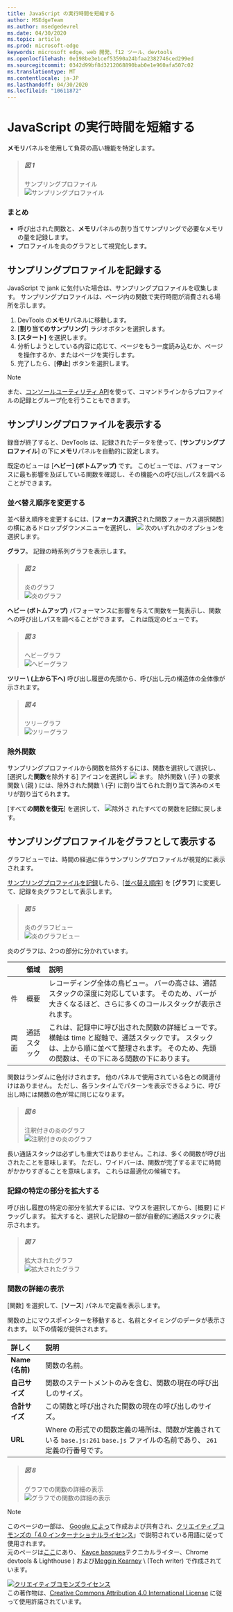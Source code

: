```yaml
---
title: JavaScript の実行時間を短縮する
author: MSEdgeTeam
ms.author: msedgedevrel
ms.date: 04/30/2020
ms.topic: article
ms.prod: microsoft-edge
keywords: microsoft edge、web 開発、f12 ツール、devtools
ms.openlocfilehash: 0e198be3e1cef53590a24bfaa2382746ced299ed
ms.sourcegitcommit: 0342d99bf8d3212068890bab0e1e960afa507c02
ms.translationtype: MT
ms.contentlocale: ja-JP
ms.lasthandoff: 04/30/2020
ms.locfileid: "10611872"
---
```

<!-- Copyright Kayce Basques and Meggin Kearney

   Licensed under the Apache License, Version 2.0 (the "License");
   you may not use this file except in compliance with the License.
   You may obtain a copy of the License at

       https://www.apache.org/licenses/LICENSE-2.0

   Unless required by applicable law or agreed to in writing, software
   distributed under the License is distributed on an "AS IS" BASIS,
   WITHOUT WARRANTIES OR CONDITIONS OF ANY KIND, either express or implied.
   See the License for the specific language governing permissions and
   limitations under the License. -->





# JavaScript の実行時間を短縮する   




**メモリ**パネルを使用して負荷の高い機能を特定します。  

> ##### 図 1  
> サンプリングプロファイル  
> ![サンプリングプロファイル][ImageCpuProfile]  

### まとめ  

*   呼び出された関数と、**メモリ**パネルの割り当てサンプリングで必要なメモリの量を記録します。  
*   プロファイルを炎のグラフとして視覚化します。  

## サンプリングプロファイルを記録する  

JavaScript で jank に気付いた場合は、サンプリングプロファイルを収集します。  サンプリングプロファイルは、ページ内の関数で実行時間が消費される場所を示します。  

1.  DevTools の**メモリ**パネルに移動します。  
1.  [**割り当てのサンプリング**] ラジオボタンを選択します。  
1.  **[スタート]** を選択します。  
1.  分析しようとしている内容に応じて、ページをもう一度読み込むか、ページを操作するか、またはページを実行します。  
1.  完了したら、[**停止**] ボタンを選択します。  

> [!NOTE]
> また、[コンソールユーティリティ API][DevtoolsConsoleUtilities]を使って、コマンドラインからプロファイルの記録とグループ化を行うこともできます。  

## サンプリングプロファイルを表示する  

録音が終了すると、DevTools は、記録されたデータを使って、[**サンプリングプロファイル**] の下に**メモリ**パネルを自動的に設定します。  

既定のビューは [**ヘビー] (ボトムアップ)** です。  このビューでは、パフォーマンスに最も影響を及ぼしている関数を確認し、その機能への呼び出しパスを調べることができます。  

### 並べ替え順序を変更する   

並べ替え順序を変更するには、[**フォーカス選択**された関数フォーカス選択関数] の横にあるドロップダウンメニューを選択し、 ![ ][ImageFocusIcon] 次のいずれかのオプションを選択します。

**グラフ**。  記録の時系列グラフを表示します。  

> ##### 図 2  
> 炎のグラフ  
> ![炎のグラフ][ImageFlameChart]  

**ヘビー (ボトムアップ)**  パフォーマンスに影響を与えて関数を一覧表示し、関数への呼び出しパスを調べることができます。  これは既定のビューです。  

> ##### 図 3  
> ヘビーグラフ  
> ![ヘビーグラフ][ImageHeavyChart]  

**ツリー \ (上から下へ)**  呼び出し履歴の先頭から、呼び出し元の構造体の全体像が示されます。  

> ##### 図 4  
> ツリーグラフ  
> ![ツリーグラフ][ImageTreeChart]  

### 除外関数   

サンプリングプロファイルから関数を除外するには、関数を選択して選択し、[選択した**関数**を除外する] アイコンを選択し ![ ][ImageExcludeIcon] ます。  除外関数 \ (子 \) の要求関数 \ (親 \) には、除外された関数 \ (子) に割り当てられた割り当て済みのメモリが割り当てられます。  

[すべて**の関数を復元**] を選択して、 ![ 除外さ ][ImageRestoreIcon] れたすべての関数を記録に戻します。  

## サンプリングプロファイルをグラフとして表示する   

グラフビューでは、時間の経過に伴うサンプリングプロファイルが視覚的に表示されます。  

[サンプリングプロファイルを記録](#record-a-sampling-profile)したら、[[並べ替え順序](#change-sort-order)] を [**グラフ**] に変更して、記録を炎グラフとして表示します。  

> ##### 図 5  
> 炎のグラフビュー  
> ![炎のグラフビュー][ImageFlameChartView]  

炎のグラフは、2つの部分に分かれています。  

| | 領域 | 説明 |  
| --- |:--- |:--- |  
| 件 | 概要 | レコーディング全体の鳥ビュー。  バーの高さは、通話スタックの深度に対応しています。  そのため、バーが大きくなるほど、さらに多くのコールスタックが表示されます。  |  
| 両面 | 通話スタック | これは、記録中に呼び出された関数の詳細ビューです。  横軸は time と縦軸で、通話スタックです。  スタックは、上から順に並べて整理されます。  そのため、先頭の関数は、その下にある関数の下にあります。  |  

関数はランダムに色付けされます。  他のパネルで使用されている色との関連付けはありません。  ただし、各ランタイムでパターンを表示できるように、呼び出し時には関数の色が常に同じになります。  

> ##### 図 6  
> 注釈付きの炎のグラフ  
> ![注釈付きの炎のグラフ][ImageAnnotatedFlameChart]  

長い通話スタックは必ずしも重大ではありません。これは、多くの関数が呼び出されたことを意味します。  ただし、ワイドバーは、関数が完了するまでに時間がかかりすぎることを意味します。  これらは最適化の候補です。  

### 記録の特定の部分を拡大する   

呼び出し履歴の特定の部分を拡大するには、マウスを選択してから、[概要] にドラッグします。  拡大すると、選択した記録の一部が自動的に通話スタックに表示されます。  

> ##### 図 7  
> 拡大されたグラフ  
> ![拡大されたグラフ][ImageFlameChartZoomed]  

### 関数の詳細の表示   

[関数] を選択して、[**ソース**] パネルで定義を表示します。  

関数の上にマウスポインターを移動すると、名前とタイミングのデータが表示されます。  以下の情報が提供されます。  

| 詳しく | 説明 |  
|:--- |:--- |  
| **Name (名前)** | 関数の名前。  |  
| **自己サイズ** | 関数のステートメントのみを含む、関数の現在の呼び出しのサイズ。  |  
| **合計サイズ** | この関数と呼び出された関数の現在の呼び出しのサイズ。  |  
| **URL** | Where の形式での関数定義の場所は、関数が定義されている `base.js:261` `base.js` ファイルの名前であり、 `261` 定義の行番号です。  |  
<!--*   **Aggregated self time**.  Aggregate time for all invocations of the function across the recording, not including functions called by this function.  -->  
<!--*   **Aggregated total time**.  Aggregate total time for all invocations of the function, including functions called by this function.  -->  
<!--*   **Not optimized**.  If the profiler has detected a potential optimization for the function it lists it here.  -->  

> ##### 図 8  
> グラフでの関数の詳細の表示  
> ![グラフでの関数の詳細の表示][ImageFunctionsDetails]  

<!--## Feedback   -->  



<!-- image links -->  

[ImageExcludeIcon]: /microsoft-edge/devtools-guide-chromium/media/exclude-icon.msft.png  
[ImageFocusIcon]: /microsoft-edge/devtools-guide-chromium/media/images/focus-icon.msft.png  
[ImageRestoreIcon]: /microsoft-edge/devtools-guide-chromium/media/images/restore-icon.msft.png  

[ImageCpuProfile]: /microsoft-edge/devtools-guide-chromium/media/rendering-tools-gh-nodejs-benchmarks-run-memory-sampling-profiles-heavy-bottom-up.msft.png "図 1: プロファイルのサンプリング"  
[ImageFlameChart]: /microsoft-edge/devtools-guide-chromium/media/rendering-tools-gh-nodejs-benchmarks-run-memory-sampling-profiles-chart.msft.png "図 2: 炎の図"  
[ImageHeavyChart]: /microsoft-edge/devtools-guide-chromium/media/rendering-tools-gh-nodejs-benchmarks-run-memory-sampling-profiles-heavy-bottom-up.msft.png "図 3: ヘビーチャート"  
[ImageTreeChart]: /microsoft-edge/devtools-guide-chromium/media/rendering-tools-gh-nodejs-benchmarks-run-memory-sampling-profiles-tree-top-down.msft.png "図 4: ツリーグラフ"  
[ImageFlameChartView]: /microsoft-edge/devtools-guide-chromium/media/rendering-tools-gh-nodejs-benchmarks-run-memory-sampling-profiles-chart.msft.png "図 5: 炎のグラフビュー"  
[ImageAnnotatedFlameChart]: /microsoft-edge/devtools-guide-chromium/media/rendering-tools-gh-nodejs-benchmarks-run-memory-sampling-profiles-chart-highlighted.msft.png "図 6: 注釈付きの炎のグラフ"  
[ImageFlameChartZoomed]: /microsoft-edge/devtools-guide-chromium/media/rendering-tools-gh-nodejs-benchmarks-run-memory-sampling-profiles-chart-zoomed.msft.png "図 7: 拡大表示されたグラフ"  
[ImageFunctionsDetails]: /microsoft-edge/devtools-guide-chromium/media/rendering-tools-gh-nodejs-benchmarks-run-memory-sampling-profiles-chart-hover.msft.png "図 8: 関数の詳細をグラフで表示する"  

<!-- links -->  

[DevtoolsConsoleUtilities]: /microsoft-edge/devtools-guide-chromium/console/utilities "コンソールユーティリティ API リファレンス"  
[DevtoolsConsoleUtilitiesProfile]: /microsoft-edge/devtools-guide-chromium/console/utilities#profile "プロファイル-コンソールユーティリティ API リファレンス"  
[DevtoolsConsoleUtilitiesProfileEnd]: /microsoft-edge/devtools-guide-chromium/console/utilities#profileend "profileEnd 本体のユーティリティ API リファレンス"  

> [!NOTE]
> このページの一部は、 [Google によっ][GoogleSitePolicies]て作成および共有され、[クリエイティブコモンズの「4.0 インターナショナルライセンス][CCA4IL]」で説明されている用語に従って使用されます。  
> 元のページは[ここ](https://developers.google.com/web/tools/chrome-devtools/rendering-tools/js-execution)にあり、 [Kayce basques][KayceBasques]テクニカルライター、Chrome devtools & Lighthouse \) および[Meggin Kearney][MegginKearney] \ (Tech writer) で作成されています。  

[![クリエイティブコモンズライセンス][CCby4Image]][CCA4IL]  
この著作物は、[Creative Commons Attribution 4.0 International License][CCA4IL] に従って使用許諾されています。  

[CCA4IL]: https://creativecommons.org/licenses/by/4.0  
[CCby4Image]: https://i.creativecommons.org/l/by/4.0/88x31.png  
[GoogleSitePolicies]: https://developers.google.com/terms/site-policies  
[KayceBasques]: https://developers.google.com/web/resources/contributors/kaycebasques  
[MegginKearney]: https://developers.google.com/web/resources/contributors/megginkearney  
